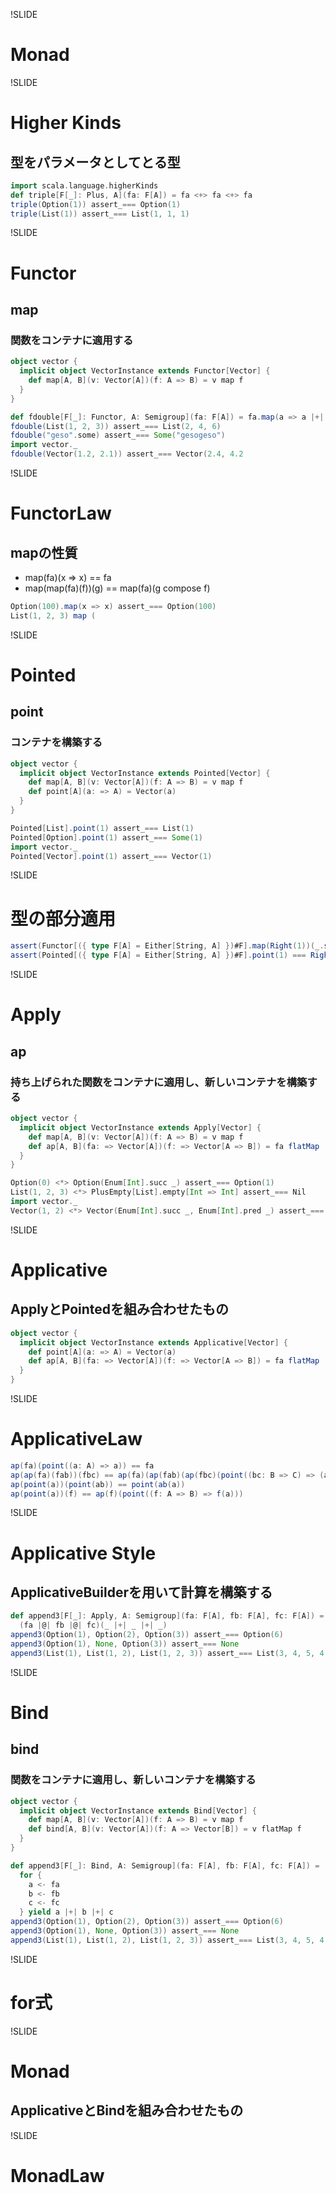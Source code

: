!SLIDE

# Monad

!SLIDE

# Higher Kinds

## 型をパラメータとしてとる型

```scala
import scala.language.higherKinds
def triple[F[_]: Plus, A](fa: F[A]) = fa <+> fa <+> fa
triple(Option(1)) assert_=== Option(1)
triple(List(1)) assert_=== List(1, 1, 1)
```

!SLIDE

# Functor

## map

### 関数をコンテナに適用する

```scala
object vector {
  implicit object VectorInstance extends Functor[Vector] {
    def map[A, B](v: Vector[A])(f: A => B) = v map f
  }
}

def fdouble[F[_]: Functor, A: Semigroup](fa: F[A]) = fa.map(a => a |+| a)
fdouble(List(1, 2, 3)) assert_=== List(2, 4, 6)
fdouble("geso".some) assert_=== Some("gesogeso")
import vector._
fdouble(Vector(1.2, 2.1)) assert_=== Vector(2.4, 4.2
```

!SLIDE

# FunctorLaw

## mapの性質

* map(fa)(x => x) == fa
* map(map(fa)(f))(g) == map(fa)(g compose f)

```scala
Option(100).map(x => x) assert_=== Option(100)
List(1, 2, 3) map (
```

!SLIDE

# Pointed

## point

### コンテナを構築する

```scala
object vector {
  implicit object VectorInstance extends Pointed[Vector] {
    def map[A, B](v: Vector[A])(f: A => B) = v map f
    def point[A](a: => A) = Vector(a)
  }
}

Pointed[List].point(1) assert_=== List(1)
Pointed[Option].point(1) assert_=== Some(1)
import vector._
Pointed[Vector].point(1) assert_=== Vector(1)
```

!SLIDE

# 型の部分適用

```scala
assert(Functor[({ type F[A] = Either[String, A] })#F].map(Right(1))(_.succ) === Right(2))
assert(Pointed[({ type F[A] = Either[String, A] })#F].point(1) === Right(1))
```

!SLIDE

# Apply

## ap

### 持ち上げられた関数をコンテナに適用し、新しいコンテナを構築する

```scala
object vector {
  implicit object VectorInstance extends Apply[Vector] {
    def map[A, B](v: Vector[A])(f: A => B) = v map f
    def ap[A, B](fa: => Vector[A])(f: => Vector[A => B]) = fa flatMap (a => f map (_(a)))
  }
}

Option(0) <*> Option(Enum[Int].succ _) assert_=== Option(1)
List(1, 2, 3) <*> PlusEmpty[List].empty[Int => Int] assert_=== Nil
import vector._
Vector(1, 2) <*> Vector(Enum[Int].succ _, Enum[Int].pred _) assert_=== Vector(2, 0, 3, 1)
```

!SLIDE

# Applicative

## ApplyとPointedを組み合わせたもの

```scala
object vector {
  implicit object VectorInstance extends Applicative[Vector] {
    def point[A](a: => A) = Vector(a)
    def ap[A, B](fa: => Vector[A])(f: => Vector[A => B]) = fa flatMap (a => f map (_(a)))
  }
}
```

!SLIDE

# ApplicativeLaw

```scala
ap(fa)(point((a: A) => a)) == fa
ap(ap(fa)(fab))(fbc) == ap(fa)(ap(fab)(ap(fbc)(point((bc: B => C) => (ab: A => B) => bc compose ab))))
ap(point(a))(point(ab)) == point(ab(a))
ap(point(a))(f) == ap(f)(point((f: A => B) => f(a)))
```

!SLIDE

# Applicative Style

## ApplicativeBuilderを用いて計算を構築する

```scala
def append3[F[_]: Apply, A: Semigroup](fa: F[A], fb: F[A], fc: F[A]) =
  (fa |@| fb |@| fc)(_ |+| _ |+| _)
append3(Option(1), Option(2), Option(3)) assert_=== Option(6)
append3(Option(1), None, Option(3)) assert_=== None
append3(List(1), List(1, 2), List(1, 2, 3)) assert_=== List(3, 4, 5, 4, 5, 6)
```

!SLIDE

# Bind

## bind

### 関数をコンテナに適用し、新しいコンテナを構築する

```scala
object vector {
  implicit object VectorInstance extends Bind[Vector] {
    def map[A, B](v: Vector[A])(f: A => B) = v map f
    def bind[A, B](v: Vector[A])(f: A => Vector[B]) = v flatMap f
  }
}

def append3[F[_]: Bind, A: Semigroup](fa: F[A], fb: F[A], fc: F[A]) =
  for {
    a <- fa
    b <- fb
    c <- fc
  } yield a |+| b |+| c
append3(Option(1), Option(2), Option(3)) assert_=== Option(6)
append3(Option(1), None, Option(3)) assert_=== None
append3(List(1), List(1, 2), List(1, 2, 3)) assert_=== List(3, 4, 5, 4, 5, 6)
```

!SLIDE

# for式



!SLIDE

# Monad

## ApplicativeとBindを組み合わせたもの

!SLIDE

# MonadLaw
